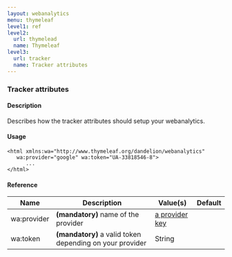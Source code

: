 ```yaml
---
layout: webanalytics
menu: thymeleaf
level1: ref
level2:
  url: thymelead
  name: Thymeleaf
level3:
  url: tracker
  name: Tracker attributes
---
```



### Tracker attributes

#### Description
Describes how the tracker attributes should setup your webanalytics.

#### Usage

    <html xmlns:wa="http://www.thymeleaf.org/dandelion/webanalytics"
       wa:provider="google" wa:token="UA-33818546-8">
          ...
    </html>

#### Reference

<table id="tableReference" class="table table-striped table-bordered">
  <thead>
    <tr>
      <th>Name</th>
      <th>Description</th>
      <th>Value(s)</th>
      <th>Default</th>
    </tr>
  </thead>
  <tbody>
  <tr>
    <td>wa:provider</td>
    <td><strong>(mandatory)</strong> name of the provider</td>
    <td><a href="/webanalytics/features/providers/">a provider key</a></td>
    <td></td>
  </tr>
  <tr>
    <td>wa:token</td>
    <td><strong>(mandatory)</strong> a valid token depending on your provider</td>
    <td>String</td>
    <td></td>
  </tr>
  </tbody>
</table>

<link rel="stylesheet" href="//ajax.aspnetcdn.com/ajax/jquery.dataTables/1.9.4/css/jquery.dataTables.css" />
<script src="http://ajax.aspnetcdn.com/ajax/jquery.dataTables/1.9.4/jquery.dataTables.min.js"></script>
<script src="/assets/js/site_reference.js"></script>